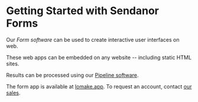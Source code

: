 # Getting Started with Sendanor Forms

Our *Form software* can be used to create interactive user interfaces on web.

These web apps can be embedded on any website -- including static HTML sites.

Results can be processed using our [Pipeline software](../pipelines/index.md).

The form app is available at [lomake.app](https://lomake.app). To request an account, contact 
[our sales](../about.md).
